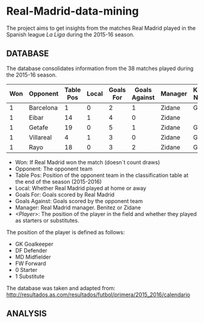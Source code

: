 # Real-Madrid-data-mining

The project aims to get insights from the matches Real Madrid played in the Spanish league *La Liga* during the 2015-16 season.

## DATABASE

The database consolidates information from the 38 matches played during the 2015-16 season.  

Won	| Opponent	| Table Pos	| Local |	Goals For	| Goals Against	| Manager	| Keylor Navas	| Casilla	| Varane	| Sergio Ramos	| Marcelo	| Danilo	| Carvajal	| Pepe	| Arbeloa	| Nacho	| Kovacic	| Kroos	| Modric	| Isco	| James	| Casemiro	| Lucas Vázquez	| Bale	| Cristiano	| Benzema	| Jesé	| Mayoral	| Cheryshev	| Marcos Llorente
--- | --- | --- | --- | --- | --- | --- | --- | --- | --- | --- | --- | --- | --- | --- | --- | --- | --- | --- | --- | --- | --- | --- | --- | --- | --- | --- | --- | --- | --- | --- 
1	|Barcelona	|1	|0	|2	|1	|Zidane	|GK0	|	|	|DF0	|DF0	|	|DF0	|DF0	|	|	|	|MD0	|MD0	|	|	|MD0	|FW1	|FW0	|FW0	|FW0	|FW1		
1	|Eibar	|14	|1	|4	|0	|Zidane	|	|GK0	|	|	|	|DF1	|DF0	|DF0	|DF0	|DF0	|MD1	|	|	|MD0	|MD0	|MD0	|MD0	|	|FW0	|	|FW0	|FW1	
1	|Getafe	|19	|0	|5	|1	|Zidane	|GK0	|	|DF0	|	|DF0	|	|DF0	|DF0	|	|DF1	|	|MD0	|	|MD0	|MD0	|	|FW1	|FW0	|FW0	|FW0	|FW1		
1	|Villareal	|4	|1	|3	|0	|Zidane	|GK0	|	|DF0	|DF0	|DF0	|DF0	|	|	|	|	|	|MD0	|MD0	|MD1	|MD1	|MD0	|MD0	|	|FW0	|FW0	|MD1
1	|Rayo	|18	|0	|3	|2	|Zidane	|GK0	|	|DF0	|	|DF0	|DF0	|	|DF0	|	|	|MD0	|MD0	|FW1	|MD0	|MD1	|	|FW1	|FW0	|	|FW0	|FW0	|	|	

- Won: If Real Madrid won the match (doesn`t count draws)
- Opponent: The opponent team
- Table Pos: Position of the opponent team in the classification table at the end of the season (2015-2016)
- Local:	Whether Real Madrid played at home or away
- Goals For: Goals scored by Real Madrid	
- Goals Against: Goals scored by the opponent team
- Manager: Real Madrid manager. Benitez or Zidane
- _\<Player\>_: The position of the player in the field and whether they played as starters or substitutes.

The position of the player is defined as follows:
* GK Goalkeeper
* DF Defender
* MD Midfielder
* FW Forward
* 0 Starter
* 1 Substitute

The database was taken and adapted from: http://resultados.as.com/resultados/futbol/primera/2015_2016/calendario

## ANALYSIS
